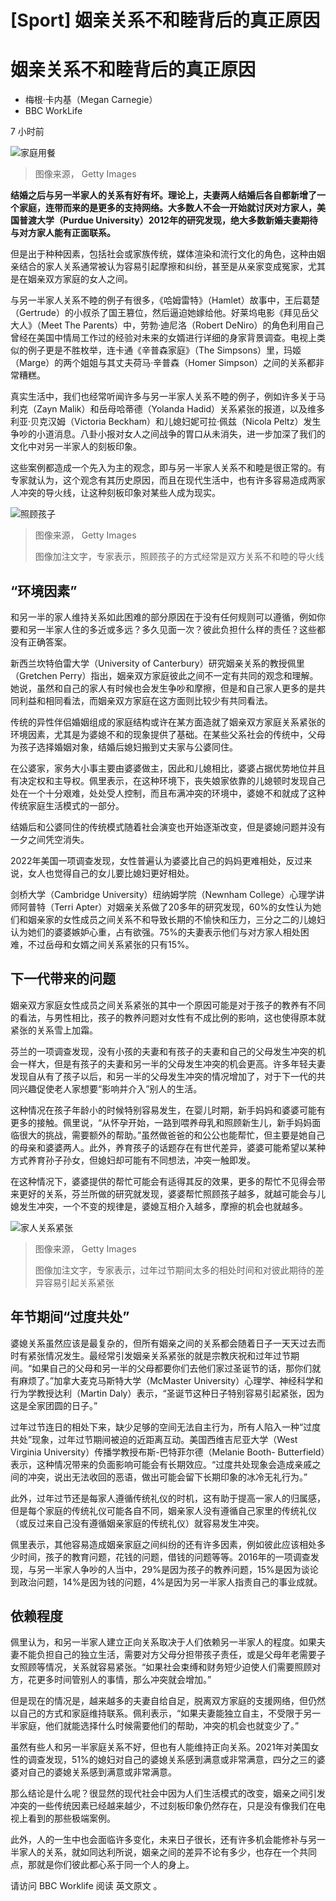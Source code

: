 # [Sport] 姻亲关系不和睦背后的真正原因

#  姻亲关系不和睦背后的真正原因

  * 梅根·卡内基（Megan Carnegie） 
  * BBC WorkLife 

7 小时前

![家庭用餐](_128250012_49be9d88-3a5e-4795-84ca-570d25a8eca2.jpg)

> 图像来源，  Getty Images

**结婚之后与另一半家人的关系有好有坏。理论上，夫妻两人结婚后各自都新增了一个家庭，连带而来的是更多的支持网络。大多数人不会一开始就讨厌对方家人，美国普渡大学（Purdue University）2012年的研究发现，绝大多数新婚夫妻期待与对方家人能有正面联系。**

但是出于种种因素，包括社会或家族传统，媒体渲染和流行文化的角色，这种由姻亲结合的家人关系通常被认为容易引起摩擦和纠纷，甚至是从亲家变成冤家，尤其是在姻亲双方家庭的女人之间。

与另一半家人关系不睦的例子有很多，《哈姆雷特》（Hamlet）故事中，王后葛楚（Gertrude）的小叔杀了国王篡位，然后逼迫她嫁给他。好莱坞电影《拜见岳父大人》（Meet The Parents）中，劳勃·迪尼洛（Robert DeNiro）的角色利用自己曾经在美国中情局工作过的经验对未来的女婿进行详细的身家背景调查。电视上类似的例子更是不胜枚举，连卡通《辛普森家庭》（The Simpsons）里，玛姬（Marge）的两个姐姐与其丈夫荷马·辛普森（Homer Simpson）之间的关系都非常糟糕。

真实生活中，我们也经常听闻许多与另一半家人关系不睦的例子，例如许多关于马利克（Zayn Malik）和岳母哈蒂德（Yolanda Hadid）关系紧张的报道，以及维多利亚·贝克汉姆（Victoria Beckham）和儿媳妇妮可拉·佩兹（Nicola Peltz）发生争吵的小道消息。八卦小报对女人之间战争的胃口从未消失，进一步加深了我们的文化中对另一半家人的刻板印象。

这些案例都造成一个先入为主的观念，即与另一半家人关系不和睦是很正常的。有专家就认为，这个观念有其历史原因，而且在现代生活中，也有许多容易造成两家人冲突的导火线，让这种刻板印象对某些人成为现实。

![照顾孩子](_128250015_1bbf29fd-1f3f-457c-abe3-5aac0145ba31.jpg)

> 图像来源，  Getty Images
>
> 图像加注文字，专家表示，照顾孩子的方式经常是双方关系不和睦的导火线

##  “环境因素”

和另一半的家人维持关系如此困难的部分原因在于没有任何规则可以遵循，例如你要和另一半家人住的多近或多远？多久见面一次？彼此负担什么样的责任？这些都没有正确答案。

新西兰坎特伯雷大学（University of Canterbury）研究姻亲关系的教授佩里（Gretchen Perry）指出，姻亲双方家庭彼此之间不一定有共同的观念和理解。她说，虽然和自己的家人有时候也会发生争吵和摩擦，但是和自己家人更多的是共同利益和相同看法，而姻亲双方家庭在这方面则比较少有共同看法。

传统的异性伴侣婚姻组成的家庭结构或许在某方面造就了姻亲双方家庭关系紧张的环境因素，尤其是为婆媳不和的现象提供了基础。在某些父系社会的传统中，父母为孩子选择婚姻对象，结婚后媳妇搬到丈夫家与公婆同住。

在公婆家，家务大小事主要由婆婆做主，因此和儿媳相比，婆婆占据优势地位并且有决定权和主导权。佩里表示，在这种环境下，丧失娘家依靠的儿媳顿时发现自己处在一个十分艰难，处处受人控制，而且布满冲突的环境中，婆媳不和就成了这种传统家庭生活模式的一部分。

结婚后和公婆同住的传统模式随着社会演变也开始逐渐改变，但是婆媳问题并没有一夕之间凭空消失。

2022年美国一项调查发现，女性普遍认为婆婆比自己的妈妈更难相处，反过来说，女人也觉得自己的女儿要比媳妇更好相处。

剑桥大学（Cambridge University）纽纳姆学院（Newnham College）心理学讲师阿普特（Terri Apter）对姻亲关系做了20多年的研究发现，60%的女性认为她们和姻亲家的女性成员之间关系不和导致长期的不愉快和压力，三分之二的儿媳妇认为她们的婆婆嫉妒心重，占有欲强。75%的夫妻表示他们与对方家人相处困难，不过岳母和女婿之间关系紧张的只有15%。

##  下一代带来的问题

姻亲双方家庭女性成员之间关系紧张的其中一个原因可能是对于孩子的教养有不同的看法，与男性相比，孩子的教养问题对女性有不成比例的影响，这也使得原本就紧张的关系雪上加霜。

芬兰的一项调查发现，没有小孩的夫妻和有孩子的夫妻和自己的父母发生冲突的机会一样大，但是有孩子的夫妻和另一半的父母发生冲突的机会更高。许多年轻夫妻发现自从有了孩子以后，和另一半的父母发生冲突的情况增加了，对于下一代的共同兴趣促使老人家想要“影响并介入”别人的生活。

这种情况在孩子年龄小的时候特别容易发生，在婴儿时期，新手妈妈和婆婆可能有更多的接触。佩里说，“从怀孕开始，一路到喂养母乳和照顾新生儿，新手妈妈面临很大的挑战，需要额外的帮助。”虽然做爸爸的和公公也能帮忙，但主要是她自己的母亲和婆婆两人。此外，养育孩子的话题存在有世代差异，婆婆可能希望以某种方式养育孙子孙女，但媳妇却可能有不同想法，冲突一触即发。

在这种情况下，婆婆提供的帮忙可能会有适得其反的效果，更多的帮忙不见得会带来更好的关系，芬兰所做的研究就发现，婆婆帮忙照顾孩子越多，就越可能会与儿媳发生冲突，一个不变的规律是，婆媳互相介入越多，摩擦的机会也就越多。

![家人关系紧张](_128250016_ba75efdb-fd15-49d1-8f60-8c5a36cafc94.jpg)

> 图像来源，  Getty Images
>
> 图像加注文字，专家表示，过年过节期间太多的相处时间和对彼此期待的差异容易引起关系紧张

##  年节期间“过度共处”

婆媳关系虽然应该是最复杂的，但所有姻亲之间的关系都会随着日子一天天过去而时有紧张情况发生。最经常引发姻亲关系紧张的就是宗教庆祝和过年过节期间。“如果自己的父母和另一半的父母都要你们去他们家过圣诞节的话，那你们就有麻烦了。”加拿大麦克马斯特大学（McMaster University）心理学、神经科学和行为学教授达利（Martin Daly）表示，“圣诞节这种日子特别容易引起紧张，因为这是全家团圆的日子。”

过年过节连日的相处下来，缺少足够的空间无法自主行为，所有人陷入一种“过度共处”现象，过年过节期间被迫的近距离互动。美国西维吉尼亚大学（West Virginia University）传播学教授布斯-巴特菲尔德（Melanie Booth- Butterfield）表示，这种情况带来的负面影响可能会有长期效应。“过度共处现象会造成亲戚之间的冲突，说出无法收回的恶语，做出可能会留下长期印象的冰冷无礼行为。”

此外，过年过节还是每家人遵循传统礼仪的时机，这有助于提高一家人的归属感，但是每个家庭的传统礼仪可能各自不同，姻亲家人没有遵循自己家里的传统礼仪（或反过来自己没有遵循姻亲家庭的传统礼仪）就容易发生冲突。

佩里表示，其他容易造成姻亲家庭之间纠纷的还有许多因素，例如彼此应该相处多少时间，孩子的教育问题，花钱的问题，借钱的问题等等。2016年的一项调查发现，与另一半家人争吵的人当中，29%是因为孩子的教养问题，15%是因为谈论到政治问题，14%是因为钱的问题，4%是因为另一半家人指责自己的事业成就。

##  依赖程度

佩里认为，和另一半家人建立正向关系取决于人们依赖另一半家人的程度。如果夫妻不能负担自己的独立生活，需要对方父母分担带孩子责任，或是父母年老需要子女照顾等情况，关系就容易紧张。“如果社会束缚和财务短少迫使人们需要照顾对方，花更多时间管别人的事情，那么冲突就会增加。”

但是现在的情况是，越来越多的夫妻自给自足，脱离双方家庭的支援网络，但仍然以自己的方式和家庭维持联系。佩利表示，“如果夫妻能独立自主，不受限于另一半家庭，他们就能选择什么时候需要他们的帮助，冲突的机会也就变少了。”

虽然有些人和另一半家庭关系不好，但也有人能维持正向关系。2021年对美国女性的调查发现，51%的媳妇对自己的婆媳关系感到满意或非常满意，四分之三的婆婆对自己的婆媳关系感到满意或非常满意。

那么结论是什么呢？很显然的现代社会中因为人们生活模式的改变，姻亲之间引发冲突的一些传统因素已经越来越少，不过刻板印象仍然存在，只是没有像我们在电视上看到的那些极端案例。

此外，人的一生中也会面临许多变化，未来日子很长，还有许多机会能修补与另一半家人的关系，就如同达利所说，姻亲之间的差异不论有多少，也存在一个共同点，那就是你们彼此都心系于同一个人的身上。

请访问 BBC Worklife  阅读 英文原文  。


